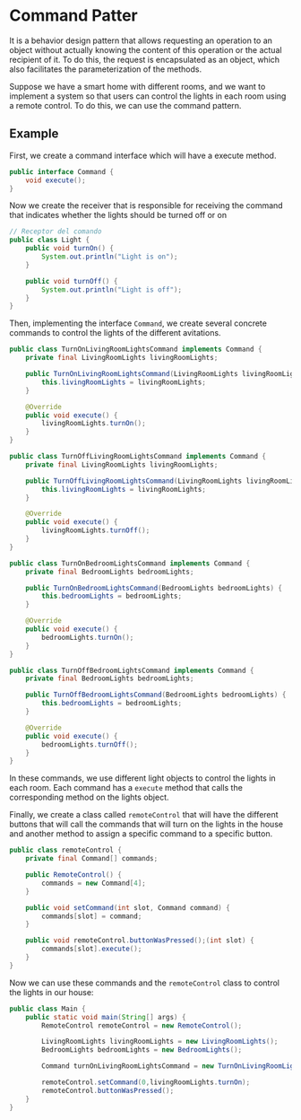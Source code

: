 # Command Patter 

It is a behavior design pattern that allows requesting an operation to an object without actually knowing the content of this operation or the actual recipient of it. To do this, the request is encapsulated as an object, which also facilitates the parameterization of the methods.

Suppose we have a smart home with different rooms, and we want to implement a system so that users can control the lights in each room using a remote control. To do this, we can use the command pattern.

## Example

First, we create a command interface which will have a execute method.

```Java
public interface Command {
    void execute();
}
```
Now we create the receiver that is responsible for receiving the command that indicates whether the lights should be turned off or on

```Java
// Receptor del comando
public class Light {
    public void turnOn() {
        System.out.println("Light is on");
    }

    public void turnOff() {
        System.out.println("Light is off");
    }
}
``` 

Then, implementing the interface ``Command``, we create several concrete commands to control the lights of the different avitations. 

```Java
public class TurnOnLivingRoomLightsCommand implements Command {
    private final LivingRoomLights livingRoomLights;

    public TurnOnLivingRoomLightsCommand(LivingRoomLights livingRoomLights) {
        this.livingRoomLights = livingRoomLights;
    }

    @Override
    public void execute() {
        livingRoomLights.turnOn();
    }
}

public class TurnOffLivingRoomLightsCommand implements Command {
    private final LivingRoomLights livingRoomLights;

    public TurnOffLivingRoomLightsCommand(LivingRoomLights livingRoomLights) {
        this.livingRoomLights = livingRoomLights;
    }

    @Override
    public void execute() {
        livingRoomLights.turnOff();
    }
}

public class TurnOnBedroomLightsCommand implements Command {
    private final BedroomLights bedroomLights;

    public TurnOnBedroomLightsCommand(BedroomLights bedroomLights) {
        this.bedroomLights = bedroomLights;
    }

    @Override
    public void execute() {
        bedroomLights.turnOn();
    }
}

public class TurnOffBedroomLightsCommand implements Command {
    private final BedroomLights bedroomLights;

    public TurnOffBedroomLightsCommand(BedroomLights bedroomLights) {
        this.bedroomLights = bedroomLights;
    }

    @Override
    public void execute() {
        bedroomLights.turnOff();
    }
}
```

In these commands, we use different light objects to control the lights in each room. Each command has a ``execute`` method that calls the corresponding method on the lights object.

Finally, we create a class called ``remoteControl`` that will have the different buttons that will call the commands that will turn on the lights in the house and another method to assign a specific command to a specific button.

```Java
public class remoteControl {
    private final Command[] commands;

    public RemoteControl() {
        commands = new Command[4];
    }

    public void setCommand(int slot, Command command) {
        commands[slot] = command;
    }

    public void remoteControl.buttonWasPressed();(int slot) {
        commands[slot].execute();
    }
}
```
Now we can use these commands and the ``remoteControl`` class to control the lights in our house:

```Java
public class Main {
    public static void main(String[] args) {
        RemoteControl remoteControl = new RemoteControl();

        LivingRoomLights livingRoomLights = new LivingRoomLights();
        BedroomLights bedroomLights = new BedroomLights();

        Command turnOnLivingRoomLightsCommand = new TurnOnLivingRoomLightsCommand(livingRoomLights);

        remoteControl.setCommand(0,livingRoomLights.turnOn);
        remoteControl.buttonWasPressed();
    }
}
```
